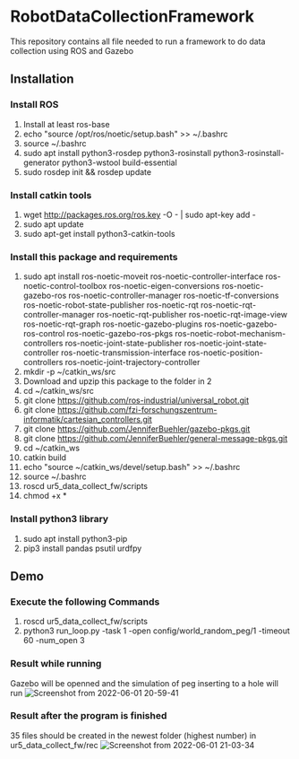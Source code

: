 # RobotDataCollectionFramework
This repository contains all file needed to run a framework to do data collection using ROS and Gazebo

## Installation
### Install ROS
1. Install at least ros-base
2. echo "source /opt/ros/noetic/setup.bash" >> ~/.bashrc
3. source ~/.bashrc
4. sudo apt install python3-rosdep python3-rosinstall python3-rosinstall-generator python3-wstool build-essential
5. sudo rosdep init && rosdep update
### Install catkin tools
1. wget http://packages.ros.org/ros.key -O - | sudo apt-key add -
2. sudo apt update
3. sudo apt-get install python3-catkin-tools
### Install this package and requirements
1. sudo apt install ros-noetic-moveit ros-noetic-controller-interface ros-noetic-control-toolbox ros-noetic-eigen-conversions ros-noetic-gazebo-ros ros-noetic-controller-manager ros-noetic-tf-conversions ros-noetic-robot-state-publisher ros-noetic-rqt ros-noetic-rqt-controller-manager ros-noetic-rqt-publisher ros-noetic-rqt-image-view ros-noetic-rqt-graph ros-noetic-gazebo-plugins ros-noetic-gazebo-ros-control ros-noetic-gazebo-ros-pkgs ros-noetic-robot-mechanism-controllers ros-noetic-joint-state-publisher ros-noetic-joint-state-controller ros-noetic-transmission-interface ros-noetic-position-controllers ros-noetic-joint-trajectory-controller
2. mkdir -p ~/catkin_ws/src 
3. Download and upzip this package to the folder in 2
4. cd ~/catkin_ws/src
5. git clone https://github.com/ros-industrial/universal_robot.git 
6. git clone https://github.com/fzi-forschungszentrum-informatik/cartesian_controllers.git
7. git clone https://github.com/JenniferBuehler/gazebo-pkgs.git
8. git clone https://github.com/JenniferBuehler/general-message-pkgs.git
9. cd ~/catkin_ws
10. catkin build
11. echo "source ~/catkin_ws/devel/setup.bash" >> ~/.bashrc
12. source ~/.bashrc
13. roscd ur5_data_collect_fw/scripts
14. chmod +x *
### Install python3 library
1. sudo apt install python3-pip
2. pip3 install pandas psutil urdfpy
## Demo
### Execute the following Commands
1. roscd ur5_data_collect_fw/scripts
2. python3 run_loop.py -task 1 -open config/world_random_peg/1 -timeout 60 -num_open 3
### Result while running
Gazebo will be openned and the simulation of peg inserting to a hole will run
![Screenshot from 2022-06-01 20-59-41](https://user-images.githubusercontent.com/91130166/171422712-e7116999-9dfd-48e1-9d78-c3cf910fbe8c.png)
### Result after the program is finished
35 files should be created in the newest folder (highest number) in ur5_data_collect_fw/rec
![Screenshot from 2022-06-01 21-03-34](https://user-images.githubusercontent.com/91130166/171423484-9c31adcb-4b58-4b31-8f70-6868c939c364.png)

